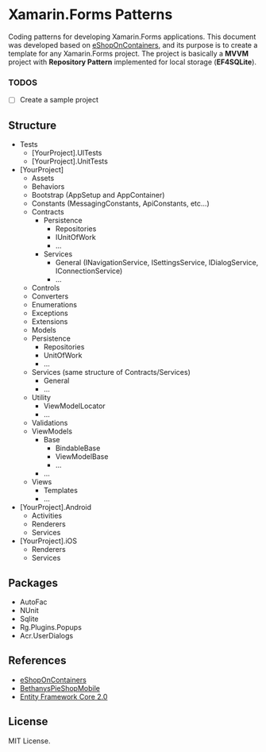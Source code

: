 # Xamarin.Forms Patterns
Coding patterns for developing Xamarin.Forms applications. This document was developed based on [eShopOnContainers](https://github.com/dotnet-architecture/eShopOnContainers/tree/dev/src/Mobile), and its purpose is to create a template for any Xamarin.Forms project. The project is basically a **MVVM** project with **Repository Pattern** implemented for local storage (**EF4SQLite**).

### TODOS
- [ ] Create a sample project

## Structure
- Tests
	- [YourProject].UITests
	- [YourProject].UnitTests	
- [YourProject]
	- Assets
	- Behaviors
	- Bootstrap (AppSetup and AppContainer)
	- Constants (MessagingConstants, ApiConstants, etc...)
	- Contracts
		- Persistence
			- Repositories
			- IUnitOfWork
			- ...
		- Services
			- General (INavigationService, ISettingsService, IDialogService, IConnectionService)
			- ...
	- Controls
	- Converters
	- Enumerations
	- Exceptions
	- Extensions
	- Models
	- Persistence
		- Repositories
		- UnitOfWork
		- ...
	- Services (same structure of Contracts/Services)
		- General
		- ...
	- Utility
		- ViewModelLocator
		- ...
	- Validations
	- ViewModels
		- Base
			- BindableBase
			- ViewModelBase
			- ...
		- ...
	- Views
		- Templates
		- ...
- [YourProject].Android
	- Activities
	- Renderers
	- Services
- [YourProject].iOS
	- Renderers
	- Services

## Packages
- AutoFac
- NUnit
- Sqlite
- Rg.Plugins.Popups
- Acr.UserDialogs

## References
- [eShopOnContainers](https://github.com/dotnet-architecture/eShopOnContainers)
- [BethanysPieShopMobile](https://github.com/GillCleeren/BethanysPieShopMobile)
- [Entity Framework Core 2.0](http://www.macoratti.net/18/08/xf_efcore1.htm)

## License
MIT License.
